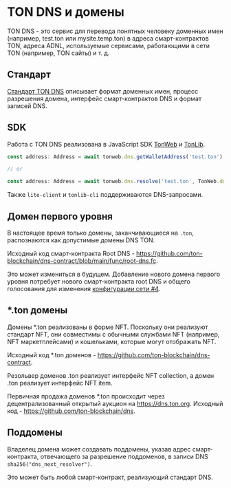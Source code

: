 # TON DNS и домены

TON DNS - это сервис для перевода понятных человеку доменных имен (например, test.ton или mysite.temp.ton) в адреса смарт-контрактов TON, адреса ADNL, используемые сервисами, работающими в сети TON (например, TON сайты) и т. д.

## Стандарт

[Стандарт TON DNS](https://github.com/ton-blockchain/TIPs/issues/81) описывает формат доменных имен, процесс разрешения домена, интерфейс смарт-контрактов DNS и формат записей DNS.

## SDK

Работа с TON DNS реализована в JavaScript SDK [TonWeb](https://github.com/toncenter/tonweb) и [TonLib](https://ton.org/#/apis/?id=_2-ton-api).

```js
const address: Address = await tonweb.dns.getWalletAddress('test.ton');

// or 

const address: Address = await tonweb.dns.resolve('test.ton', TonWeb.dns.DNS_CATEGORY_WALLET);
```

Также `lite-client` и `tonlib-cli` поддерживаются DNS-запросами.

## Домен первого уровня

В настоящее время только домены, заканчивающиеся на `.ton`, распознаются как допустимые домены DNS TON.

Исходный код смарт-контракта Root DNS - https://github.com/ton-blockchain/dns-contract/blob/main/func/root-dns.fc.

Это может измениться в будущем. Добавление нового домена первого уровня потребует нового смарт-контракта root DNS и общего голосования для изменения [конфигурации сети #4](https://ton.org/#/smart-contracts/governance?id=config).

## \*.ton домены

Домены \*.ton реализованы в форме NFT. Поскольку они реализуют стандарт NFT, они совместимы с обычными службами NFT (например, NFT маркетплейсами) и кошельками, которые могут отображать NFT.

Исходный код \*.ton доменов - https://github.com/ton-blockchain/dns-contract.

Резольвер доменов .ton реализует интерфейс NFT collection, а домен .ton реализует интерфейс NFT item.

Первичная продажа доменов \*.ton происходит через децентрализованный открытый аукцион на https://dns.ton.org. Исходный код - https://github.com/ton-blockchain/dns.

## Поддомены

Владелец домена может создавать поддомены, указав адрес смарт-контракта, отвечающего за разрешение поддоменов, в записи DNS `sha256("dns_next_resolver")`.

Это может быть любой смарт-контракт, реализующий стандарт DNS.

